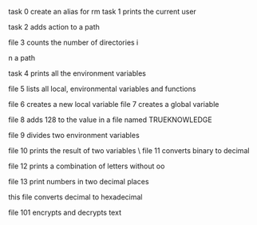 task 0 create an alias for rm
task 1 prints the current user

 task 2 adds action to a path

 file 3 counts the number of directories i

n a path

 task 4 prints all the environment variables

 file 5 lists all local, environmental variables and functions

 file 6 creates a new local variable
file 7 creates a global variable

 file 8 adds 128 to the value in a file named TRUEKNOWLEDGE

 file 9 divides two environment variables

 file 10 prints the result of two variables
\ file 11 converts binary to decimal

 file 12 prints a combination of letters without oo

 file 13 print numbers in two decimal places

 this file converts decimal to hexadecimal

 file 101 encrypts and decrypts text
